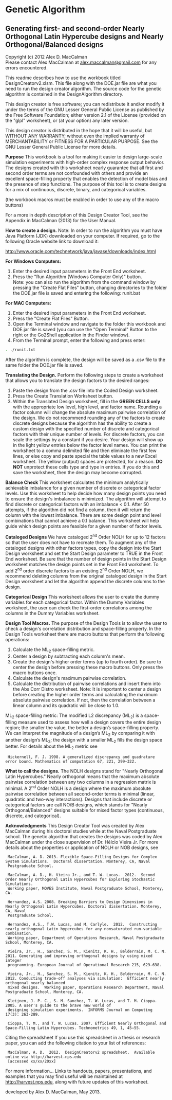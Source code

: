 # Genetic Algorithm  

## Generating first- and second-order Nearly Orthogonal Latin Hypercube designs and Nearly Orthogonal/Balanced designs  

Copyright (c) 2012  Alex D. MacCalman  
Please contact Alex MacCalman at alex.maccalman@gmail.com for any errors encountered.

This readme describes how to use the workbook titled DesignCreatorv2.xlsm. This file along with the DOE.jar file are what you need to run the design creator algorithm. The source code for the genetic algorithm is contained in the DesignAlgorithm directory.  

This design creator is free software; you can redistribute it and/or modify it under the terms of the GNU Lesser General Public License as published by the Free Software Foundation; either version 2.1 of the License (provided on the "glpl" worksheet), or (at your option) any later version.

This design creator is distributed in the hope that it will be useful, but WITHOUT ANY WARRANTY; without even the implied warranty of MERCHANTABILITY or FITNESS FOR A PARTICULAR PURPOSE.  See the GNU Lesser General Public License for more details.

**Purpose**
This workbook is a tool for making it easier to design large-scale simulation experiments with high-order complex response output behavior. The designs created with this worksheet nearly guarantee that all first and second order terms are not confounded with others and provide an excellent space-filling property that enables the detection of model bias and the presence of step functions.  The purpose of this tool is to create designs for a mix of continuous, discrete, binary, and categorical variables.

(the workbook macros must be enabled in order to use any of the macro buttons)

For a more in depth description of this Design Creator Tool, see the Appendix in MacCalman (2013) for the User Manual.

**How to create a design.**
Note: In order to run the algorithm you must have Java Platform (JDK) downloaded on your computer. If required, go to the following Oracle website link to download it:

<http://www.oracle.com/technetwork/java/javase/downloads/index.html>

**For Windows Computers:**

1. Enter the desired input parameters in the Front End worksheet.  
2. Press the "Run Algorithm (Windows Computer Only)" button.  
Note: you can also run the algorithm from the command window by pressing the "Create Flat Files" button, changing directories to the folder the DOE.jar file is saved and entering the following:  runit.bat  

**For MAC Computers:**

1. Enter the desired input parameters in the Front End worksheet.  
2. Press the "Create Flat Files" Button.  
3. Open the Terminal window and navigate to the folder this workbook and DOE.jar file is saved (you can use the "Open Terminal" Button to the right or the Go2Shell application in the Finder window).  
4. From the Terminal prompt, enter the following and press enter:  

```bash
. ./runit.txt  
```

After the algorithm is complete, the design will be saved as a .csv file to the same folder the DOE.jar file is saved.

**Translating the Design.** Perform the following steps to create a worksheet that allows you to translate the design factors to the desired ranges:

1. Paste the design from the .csv file into the Coded Design worksheet.
2. Press the Create Translation Worksheet button.
3. Within the Translated Design worksheet, fill in the **GREEN CELLS only** with the appropriate low level, high level, and factor name.  Rounding a factor column will change the absolute maximum pairwise correlation of the design.  We do not recommend rounding any of the factors to create discrete designs because the algorithm has the ability to create a custom design with the specified number of discrete and categorical factors with their unique number of levels. For discrete factors, you can scale the settings by a constant if you desire.
Your design will show up in the light yellow entries below the factor level names.  You can print the worksheet to a comma delimited file and then eliminate the first few lines, or else copy and paste special the table values to a new Excel worksheet.
The yellow (output) spaces are protected, for a reason. **DO NOT** unprotect these cells type and type in entries. If you do this and save the worksheet, then the design may become corrupted.  

**Balance Check**
This worksheet calculates the minimum analytically achievable imbalance for a given number of discrete or categorical factor levels.  Use this worksheet to help decide how many design points you need to ensure the design's imbalance is minimized.  The algorithm will attempt to find discrete or categorical factors with an imbalance < 0.1.  After 50 attempts, if the algorithm did not find a column, then it will return the column with the lowest imbalance.  There are some design point and level combinations that cannot achieve a 0.1 balance.  This worksheet will help guide which design points are feasible for a given number of factor levels.

**Cataloged Designs**
We have cataloged 2<sup>nd</sup> Order NOLH for up to 12 factors so that the user does not have to recreate them.  To augment any of the cataloged designs with other factors types, copy the design into the Start Design worksheet and set the Start Design parameter to TRUE in the Front End worksheet. Be sure that the number of design points in the Start Design worksheet matches the design points set in the Front End worksheet.  To add 2<sup>nd</sup> order discrete factors to an existing 2<sup>nd</sup> Order NOLH, we recommend deleting columns from the original cataloged design in the Start Design worksheet and let the algorithm append the discrete columns to the design.

**Categorical Design**
This worksheet allows the user to create the dummy variables for each categorical factor. Within the Dummy Variables worksheet, the user can check the first-order correlations among the columns in the Dummy Variables worksheet.  

**Design Tool Macros.** The purpose of the Design Tools is to allow the user to check a design's correlation distribution and space-filling property.
In the Design Tools worksheet there are macro buttons that perform the following operations:

1. Calculate the ML<sub>2</sub> space-filling metric.
2. Center a design by subtracting each column's mean.  
3. Create the design's higher order terms (up to fourth order). Be sure to center the design before pressing these macro buttons. Only press the macro buttons once.
4. Calculate the design's maximum pairwise correlation.
5. Calculate the distribution of pairwise correlations and insert them into the Abs Corr Distro worksheet.
Note: It is important to center a design before creating the higher order terms and calculating the maximum absolute pairwise correlation.  If not, then the correlation between a linear column and its quadratic will be close to 1.0.

ML<sub>2</sub> space-filling metric: The modified L2 discrepancy  (ML<sub>2</sub>) is a space-filling measure used to assess how well a design covers the entire design region; the smaller the value, the better a design’s space-filling property. We can interpret the magnitude of a design’s ML<sub>2</sub> by comparing it with another design’s ML<sub>2</sub>; the design with a smaller ML<sub>2</sub> fills the design space better. For details about the ML<sub>2</sub> metric see  

     Hickernell, F. J. 1998. A generalized discrepancy and quadrature error bound. Mathematics of computation 67, 221, 299–322.

**What to call the designs.**
The NOLH designs stand for "Nearly Orthogonal Latin Hypercubes."  Nearly orthogonal means that the maximum absolute pairwise correlation between any two columns in a regression matrix is minimal.  A 2<sup>nd</sup> Order NOLH is a design where the maximum absolute pairwise correlation between all second-order terms is minimal (linear, quadratic and two-way interactions).  Designs that include discrete or categorical factors are call NO/B designs, which stands for "Nearly Orthogonal/Balanced" designs suitable for mixed factor types (continuous, discrete, and categorical).

**Acknowledgments**
This Design Creator Tool was created by Alex MacCalman during his doctoral studies while at the Naval Postgraduate school.  The genetic algorithm that creates the designs was coded by Alex MacCalman under the close supervision of Dr. Hélcio Vieira Jr. For more details about the properties or application of NOLH or NOB designs, see

     MacCalman, A. D. 2013. Flexible Space-Filling Designs for Complex System Simulations.  Doctoral dissertation. Monterey, CA, Naval 
     Postgraduate School.

     MacCalman, A. D., H. Vieira Jr., and T. W. Lucas.  2012.  Second Order Nearly Orthogonal Latin Hypercubes for Exploring Stochastic Simulations.
     Working paper, MOVES Institute, Naval Postgraduate School, Monterey, CA.

     Hernandez, A.S. 2008. Breaking Barriers to Design Dimensions in Nearly Orthogonal Latin Hypercubes. Doctoral dissertation. Monterey, CA, Naval 
     Postgraduate School.

     Hernandez, A.S., T.W. Lucas, and M. Carlyle.  2012.  Constructing nearly orthogonal Latin hypercubes for any nonsaturated run-variable combination.
     Working paper, Department of Operations Research, Naval Postgraduate School, Monterey, CA.
    
     Vieira, Jr., H., Sanchez, S. M., Kienitz, K. H., Belderrain, M. C. N. 2011. Generating and improving orthogonal designs by using mixed integer   
     programming. European Journal of Operational Research 215, 629–638.

     Vieira, Jr., H., Sanchez, S. M., Kienitz, K. H., Belderrain, M. C. N. 2012. Conducting trade-off analyses via simulation:  Efficient nearly orthogonal nearly balanced 
     mixed designs.  Working paper, Operations Research Department, Naval Postgraduate School, Monterey, CA.

     Kleijnen, J. P. C., S. M. Sanchez, T. W. Lucas, and T. M. Cioppa. 2005. A user's guide to the brave new world of
     designing simulation experiments.  INFORMS Journal on Computing 17(3): 263-289.

     Cioppa, T. M., and T. W. Lucas. 2007. Efficient Nearly Orthogonal and Space-Filling Latin Hypercubes. Technometrics 49, 1, 45–55.

Citing the spreadsheet
If you use this spreadsheet in a thesis or research paper, you can add the following citation to your list of references:

     MacCalman, A. D.  2012.  DesignCreatorv2 spreadsheet.  Available online via http://harvest.nps.edu
     [accessed xx/xx/20xx]

For more information...
Links to handouts, papers, presentations, and examples that you may find useful will be maintained at <http://harvest.nps.edu>, along with future updates of this worksheet.  

developed by Alex D. MacCalman, May 2013.
